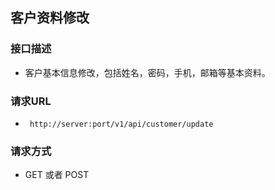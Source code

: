 ## 客户资料修改

### 接口描述

- 客户基本信息修改，包括姓名，密码，手机，邮箱等基本资料。

### 请求URL

- ` http://server:port/v1/api/customer/update`
      
### 请求方式

- GET 或者 POST  
